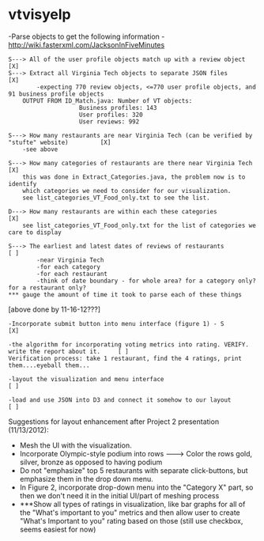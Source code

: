 vtvisyelp
=========
-Parse objects to get the following information - http://wiki.fasterxml.com/JacksonInFiveMinutes

    S---> All of the user profile objects match up with a review object                             [X]           
    S---> Extract all Virginia Tech objects to separate JSON files                                  [X]
		    -expecting 770 review objects, <=770 user profile objects, and 91 business profile objects
		OUTPUT FROM ID_Match.java: Number of VT objects:
						Business profiles: 143
						User profiles: 320
						User reviews: 992

	S---> How many restaurants are near Virginia Tech (can be verified by "stufte" website)         [X]
		-see above			

	S---> How many categories of restaurants are there near Virginia Tech                           [X]
		this was done in Extract_Categories.java, the problem now is to identify 
		which categories we need to consider for our visualization.
		see list_categories_VT_Food_only.txt to see the list. 

 	D---> How many restaurants are within each these categories										[X]
		see list_categories_VT_Food_only.txt for the list of categories we care to display

	S---> The earliest and latest dates of reviews of restaurants                                   [ ]
			-near Virginia Tech
			-for each category
			-for each restaurant
			-think of date boundary - for whole area? for a category only? for a restaurant only?
	*** gauge the amount of time it took to parse each of these things

[above done by 11-16-12???]

    -Incorporate submit button into menu interface (figure 1) - S                                       [X]

    -the algorithm for incorporating voting metrics into rating. VERIFY. write the report about it.     [ ]
  	Verification process: take 1 restaurant, find the 4 ratings, print them....eyeball them...

    -layout the visualization and menu interface                                                        [ ]

    -load and use JSON into D3 and connect it somehow to our layout                                     [ ]


Suggestions for layout enhancement after Project 2 presentation (11/13/2012):
- Mesh the UI with the visualization.
- Incorporate Olympic-style podium into rows ---> Color the rows gold, silver, bronze as opposed to having podium
- Do not "emphasize" top 5 restaurants with separate click-buttons, but emphasize them in the drop down menu.
- In Figure 2, incorporate drop-down menu into the "Category X" part, so then we don't need it in the initial UI/part of meshing process
- ***Show all types of ratings in visualization, like bar graphs for all of the "What's important to you" metrics
	and then allow user to create "What's Important to you" rating based on those (still use checkbox, seems easiest for now)




